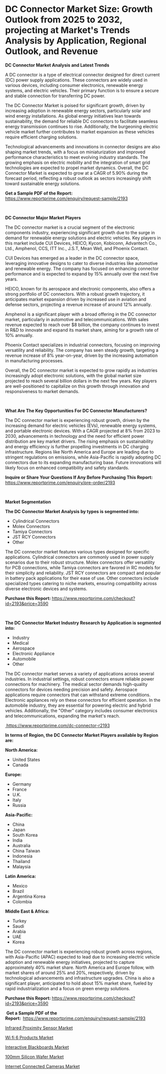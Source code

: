 <p><h1>DC Connector Market Size: Growth Outlook from 2025 to 2032, projecting at Market's Trends Analysis by Application, Regional Outlook, and Revenue</h1></p><p><strong>DC Connector Market Analysis and Latest Trends</strong></p>
<p><p>A DC connector is a type of electrical connector designed for direct current (DC) power supply applications. These connectors are widely used in various devices, including consumer electronics, renewable energy systems, and electric vehicles. Their primary function is to ensure a secure and stable connection for transferring DC power.</p><p>The DC Connector Market is poised for significant growth, driven by increasing adoption in renewable energy sectors, particularly solar and wind energy installations. As global energy initiatives lean towards sustainability, the demand for reliable DC connectors to facilitate seamless energy transmission continues to rise. Additionally, the burgeoning electric vehicle market further contributes to market expansion as these vehicles require efficient charging solutions.</p><p>Technological advancements and innovations in connector designs are also shaping market trends, with a focus on miniaturization and improved performance characteristics to meet evolving industry standards. The growing emphasis on electric mobility and the integration of smart grid technologies are expected to propel market dynamics. Overall, the DC Connector Market is expected to grow at a CAGR of 5.90% during the forecast period, reflecting a robust outlook as sectors increasingly shift toward sustainable energy solutions.</p></p>
<p><strong>Get a Sample PDF of the Report:&nbsp;</strong> <a href="https://www.reportprime.com/enquiry/request-sample/2193?utm_campaign=1832&utm_medium=2&utm_source=Github&utm_content=ia&utm_term=18032025&utm_id=dc-connector">https://www.reportprime.com/enquiry/request-sample/2193</a></p>
<p>&nbsp;</p>
<p><strong>DC Connector Major Market Players</strong></p>
<p><p>The DC connector market is a crucial segment of the electronic components industry, experiencing significant growth due to the surge in demand for renewable energy solutions and electric vehicles. Key players in this market include CUI Devices, HEICO, Kycon, Kobiconn, Advantech Co., Ltd., Amphenol, CCS, ITT Inc., J.S.T, Mean Well, and Phoenix Contact.</p><p>CUI Devices has emerged as a leader in the DC connector space, leveraging innovative designs to cater to diverse industries like automotive and renewable energy. The company has focused on enhancing connector performance and is expected to expand by 15% annually over the next five years.</p><p>HEICO, known for its aerospace and electronic components, also offers a strong portfolio of DC connectors. With a robust growth trajectory, it anticipates market expansion driven by increased use in aviation and defense sectors, projecting a revenue increase of around 12% annually.</p><p>Amphenol is a significant player with a broad offering in the DC connector market, particularly in automotive and telecommunications. With sales revenue expected to reach over $8 billion, the company continues to invest in R&D to innovate and expand its market share, aiming for a growth rate of 10% annually.</p><p>Phoenix Contact specializes in industrial connectors, focusing on improving versatility and reliability. The company has seen steady growth, targeting a revenue increase of 8% year-on-year, driven by the increasing automation in manufacturing processes.</p><p>Overall, the DC connector market is expected to grow rapidly as industries increasingly adopt electronic solutions, with the global market size projected to reach several billion dollars in the next few years. Key players are well-positioned to capitalize on this growth through innovation and responsiveness to market demands.</p></p>
<p>&nbsp;</p>
<p><strong>What Are The Key Opportunities For DC Connector Manufacturers?</strong></p>
<p><p>The DC connector market is experiencing robust growth, driven by the increasing demand for electric vehicles (EVs), renewable energy systems, and portable electronic devices. With a CAGR projected at 8% from 2023 to 2030, advancements in technology and the need for efficient power distribution are key market drivers. The rising emphasis on sustainability and energy efficiency is further propelling investments in DC charging infrastructure. Regions like North America and Europe are leading due to stringent regulations on emissions, while Asia-Pacific is rapidly adopting DC connectors due to its expanding manufacturing base. Future innovations will likely focus on enhanced compatibility and safety standards.</p></p>
<p><strong>Inquire or Share Your Questions If Any Before Purchasing This Report:</strong> <a href="https://www.reportprime.com/enquiry/pre-order/2193?utm_campaign=1832&utm_medium=2&utm_source=Github&utm_content=ia&utm_term=18032025&utm_id=dc-connector">https://www.reportprime.com/enquiry/pre-order/2193</a></p>
<p>&nbsp;</p>
<p><strong>Market Segmentation</strong></p>
<p><strong>The DC Connector Market Analysis by types is segmented into:</strong></p>
<p><ul><li>Cylindrical Connectors</li><li>Molex Connectors</li><li>Tamiya Connectors</li><li>JST RCY Connectors</li><li>Other</li></ul></p>
<p><p>The DC connector market features various types designed for specific applications. Cylindrical connectors are commonly used in power supply scenarios due to their robust structure. Molex connectors offer versatility for PCB connections, while Tamiya connectors are favored in RC models for their simplicity and reliability. JST RCY connectors are compact and popular in battery pack applications for their ease of use. Other connectors include specialized types catering to niche markets, ensuring compatibility across diverse electronic devices and systems.</p></p>
<p><strong>Purchase this Report:&nbsp;</strong><a href="https://www.reportprime.com/checkout?id=2193&price=3590&utm_campaign=1832&utm_medium=2&utm_source=Github&utm_content=ia&utm_term=18032025&utm_id=dc-connector">https://www.reportprime.com/checkout?id=2193&price=3590</a></p>
<p>&nbsp;</p>
<p><strong>The DC Connector Market Industry Research by Application is segmented into:</strong></p>
<p><ul><li>Industry</li><li>Medical</li><li>Aerospace</li><li>Electronic Appliance</li><li>Automobile</li><li>Other</li></ul></p>
<p><p>The DC connector market serves a variety of applications across several industries. In industrial settings, robust connectors ensure reliable power connections for machinery. The medical sector demands high-quality connectors for devices needing precision and safety. Aerospace applications require connectors that can withstand extreme conditions. Electronic appliances rely on these connectors for efficient operation. In the automobile industry, they are essential for powering electric and hybrid vehicles. Additionally, the "Other" category includes consumer electronics and telecommunications, expanding the market's reach.</p></p>
<p><a href="https://www.reportprime.com/dc-connector-r2193?utm_campaign=1832&utm_medium=2&utm_source=Github&utm_content=ia&utm_term=18032025&utm_id=dc-connector">&nbsp;https://www.reportprime.com/dc-connector-r2193</a></p>
<p><strong>In terms of Region, the DC Connector Market Players available by Region are:</strong></p>
<p>
    <p> <strong> North America: </strong>
        <ul>
            <li>United States</li>
            <li>Canada</li>
        </ul>
        </p> 
    <p> <strong> Europe: </strong>
        <ul>
            <li>Germany</li>
            <li>France</li>
            <li>U.K.</li>
            <li>Italy</li>
            <li>Russia</li>
        </ul>
        </p> 
    <p> <strong> Asia-Pacific: </strong>
        <ul>
            <li>China</li>
            <li>Japan</li>
            <li>South Korea</li>
            <li>India</li>
            <li>Australia</li>
            <li>China Taiwan</li>
            <li>Indonesia</li>
            <li>Thailand</li>
            <li>Malaysia</li>
        </ul>
        </p> 
    <p> <strong> Latin America: </strong>
        <ul>
            <li>Mexico</li>
            <li>Brazil</li>
            <li>Argentina Korea</li>
            <li>Colombia</li>
        </ul>
        </p> 
    <p> <strong> Middle East & Africa: </strong>
        <ul>
            <li>Turkey</li>
            <li>Saudi</li>
            <li>Arabia</li>
            <li>UAE</li>
            <li>Korea</li>
        </ul>
    </p>
    </p>
<p><p>The DC connector market is experiencing robust growth across regions, with Asia-Pacific (APAC) expected to lead due to increasing electric vehicle adoption and renewable energy initiatives, projected to capture approximately 40% market share. North America and Europe follow, with market shares of around 25% and 20%, respectively, driven by technological advancements and infrastructure upgrades. China is also a significant player, anticipated to hold about 15% market share, fueled by rapid industrialization and a focus on green energy solutions.</p></p>
<p><strong>Purchase this Report: </strong><a href="https://www.reportprime.com/checkout?id=2193&price=3590&utm_campaign=1832&utm_medium=2&utm_source=Github&utm_content=ia&utm_term=18032025&utm_id=dc-connector">https://www.reportprime.com/checkout?id=2193&price=3590</a></p>
<p>&nbsp;<strong>Get a Sample PDF of the Report:&nbsp;&nbsp;</strong><a href="https://www.reportprime.com/enquiry/request-sample/2193?utm_campaign=1832&utm_medium=2&utm_source=Github&utm_content=ia&utm_term=18032025&utm_id=dc-connector">https://www.reportprime.com/enquiry/request-sample/2193</a></p>
<p><strong></strong></p>
<p><p><a href="https://github.com/hervedeidadw/Market-Research-Report-List-1/blob/main/infrared-proximity-sensor-market.md?utm_campaign=1832&utm_medium=2&utm_source=Github&utm_content=ia&utm_term=18032025&utm_id=dc-connector">Infrared Proximity Sensor Market</a></p><p><a href="https://github.com/nwogudimouix/Market-Research-Report-List-1/blob/main/wi-fi-6-products-market.md?utm_campaign=1832&utm_medium=2&utm_source=Github&utm_content=ia&utm_term=18032025&utm_id=dc-connector">Wi fi 6 Products Market</a></p><p><a href="https://github.com/duzcupetriv/Market-Research-Report-List-1/blob/main/interactive-blackboards-market.md?utm_campaign=1832&utm_medium=2&utm_source=Github&utm_content=ia&utm_term=18032025&utm_id=dc-connector">Interactive Blackboards Market</a></p><p><a href="https://github.com/okornevonywx/Market-Research-Report-List-1/blob/main/100mm-silicon-wafer-market.md?utm_campaign=1832&utm_medium=2&utm_source=Github&utm_content=ia&utm_term=18032025&utm_id=dc-connector">100mm Silicon Wafer Market</a></p><p><a href="https://github.com/abexjeliti/Market-Research-Report-List-1/blob/main/internet-connected-cameras-market.md?utm_campaign=1832&utm_medium=2&utm_source=Github&utm_content=ia&utm_term=18032025&utm_id=dc-connector">Internet Connected Cameras Market</a></p></p>